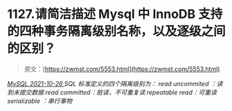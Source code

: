 <!--yml
category: 未分类
date: 0001-01-01 00:00:00
-->

# 1127.请简洁描述 Mysql 中 InnoDB 支持的四种事务隔离级别名称，以及逐级之间的区别？

> 原文：[https://zwmst.com/5553.html](https://zwmst.com/5553.html)

   [ *MySQL* ](https://zwmst.com/mysql)*[ <time datetime="2021-10-27T00:31:26+08:00"> 2021-10-26 </time> ](https://zwmst.com/5553.html)  SQL 标准定义的四个隔离级别为：
read uncommited ：读到未提交数据
read committed：脏读，不可重复读
repeatable read：可重读
serializable ：串行事物*